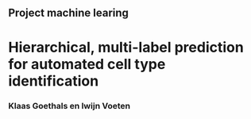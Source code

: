 ## Project machine learing

# Hierarchical, multi-label prediction for automated cell type identification

### Klaas Goethals en Iwijn Voeten

